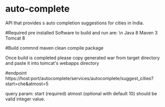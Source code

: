 # auto-complete
API that provides s auto completion suggestions for cities in India.

#Required pre installed Software to build and run are: \n
Java 8
Maven 3
Tomcat 8

#Build commnd
maven clean compile package

Once build is completed please copy generated war from target directory and paste it into tomcat's webapps directory

#endpoint
https://host:port/autocomplete/services/autocomplete/suggest_cities?start=che&atmost=5

query param: start (required)
             atmost (optional with default 10) should be valid integer value.


